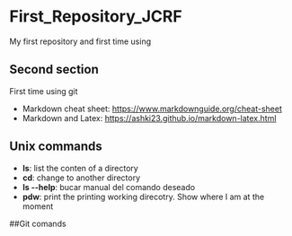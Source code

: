 # First_Repository_JCRF
My first repository and first time using

## Second section

First time using git 
- Markdown cheat sheet: https://www.markdownguide.org/cheat-sheet
- Markdown and Latex: https://ashki23.github.io/markdown-latex.html


## Unix commands

- **ls**: list the conten of a directory
- **cd**: change to another directory
- **ls --help**: bucar manual del comando deseado
- **pdw**: print the printing working direcotry. Show where I am at the moment 

##Git comands

